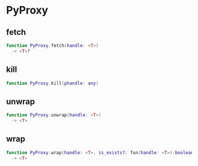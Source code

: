 # PyProxy

## fetch

```lua
function PyProxy.fetch(handle: <T>)
  -> <T>?
```

## kill

```lua
function PyProxy.kill(phandle: any)
```

## unwrap

```lua
function PyProxy.unwrap(handle: <T>)
  -> <T>
```

## wrap

```lua
function PyProxy.wrap(handle: <T>, is_exists?: fun(handle: <T>):boolean)
  -> <T>
```


